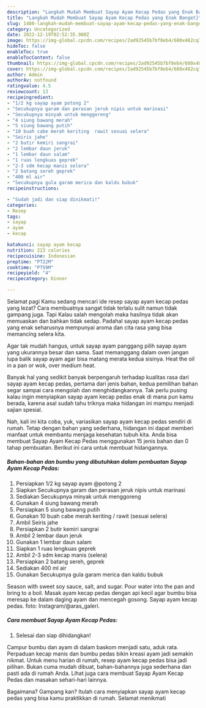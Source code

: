 ```yaml
---
description: "Langkah Mudah Membuat Sayap Ayam Kecap Pedas yang Enak Banget}"
title: "Langkah Mudah Membuat Sayap Ayam Kecap Pedas yang Enak Banget}"
slug: 1480-langkah-mudah-membuat-sayap-ayam-kecap-pedas-yang-enak-banget
category: Uncategorized
date: 2022-12-19T02:52:35.980Z
image: https://img-global.cpcdn.com/recipes/2ad92545b7bf8eb4/680x482cq70/sayap-ayam-kecap-pedas-foto-resep-utama.jpg
hideToc: false
enableToc: true
enableTocContent: false
thumbnail: https://img-global.cpcdn.com/recipes/2ad92545b7bf8eb4/680x482cq70/sayap-ayam-kecap-pedas-foto-resep-utama.jpg
cover: https://img-global.cpcdn.com/recipes/2ad92545b7bf8eb4/680x482cq70/sayap-ayam-kecap-pedas-foto-resep-utama.jpg
author: Admin
authorAv: notfound
ratingvalue: 4.5
reviewcount: 13
recipeingredient:
- "1/2 kg sayap ayam potong 2"
- "Secukupnya garam dan perasan jeruk nipis untuk marinasi"
- "Secukupnya minyak untuk menggoreng"
- "4 siung bawang merah"
- "5 siung bawang putih"
- "10 buah cabe merah keriting  rawit sesuai selera"
- "Seiris jahe"
- "2 butir kemiri sangrai"
- "2 lembar daun jeruk"
- "1 lembar daun salam"
- "1 ruas lengkuas geprek"
- "2-3 sdm kecap manis selera"
- "2 batang sereh geprek"
- "400 ml air"
- "Secukupnya gula garam merica dan kaldu bubuk"
recipeinstructions:

- "Sudah jadi dan siap dinikmati!"
categories:
- Resep
tags:
- sayap
- ayam
- kecap

katakunci: sayap ayam kecap 
nutrition: 223 calories
recipecuisine: Indonesian
preptime: "PT22M"
cooktime: "PT59M"
recipeyield: "4"
recipecategory: Dinner

---
```



Selamat pagi Kamu sedang mencari ide resep sayap ayam kecap pedas yang lezat? Cara membuatnya sangat tidak terlalu sulit namun tidak gampang juga. Tapi Kalau salah mengolah maka hasilnya tidak akan memuaskan dan bahkan tidak sedap. Padahal sayap ayam kecap pedas yang enak seharusnya mempunyai aroma dan cita rasa yang bisa memancing selera kita.


Agar tak mudah hangus, untuk sayap ayam panggang pilih sayap ayam yang ukurannya besar dan sama. Saat memanggang dalam oven jangan lupa balik sayap ayam agar bisa matang merata kedua sisinya. Heat the oil in a pan or wok, over medium heat.

Banyak hal yang sedikit banyak berpengaruh terhadap kualitas rasa dari sayap ayam kecap pedas, pertama dari jenis bahan, kedua pemilihan bahan segar sampai cara mengolah dan menghidangkannya. Tak perlu pusing kalau ingin menyiapkan sayap ayam kecap pedas enak di mana pun kamu berada, karena asal sudah tahu triknya maka hidangan ini mampu menjadi sajian spesial.


Nah, kali ini kita coba, yuk, variasikan sayap ayam kecap pedas sendiri di rumah. Tetap dengan bahan yang sederhana, hidangan ini dapat memberi manfaat untuk membantu menjaga kesehatan tubuh kita. Anda bisa membuat Sayap Ayam Kecap Pedas menggunakan 15 jenis bahan dan 0 tahap pembuatan. Berikut ini cara untuk membuat hidangannya.

<!--inarticleads1-->

##### Bahan-bahan dan bumbu yang dibutuhkan dalam pembuatan Sayap Ayam Kecap Pedas:

1. Persiapkan 1/2 kg sayap ayam @potong 2
1. Siapkan Secukupnya garam dan perasan jeruk nipis untuk marinasi
1. Sediakan Secukupnya minyak untuk menggoreng
1. Gunakan 4 siung bawang merah
1. Persiapkan 5 siung bawang putih
1. Gunakan 10 buah cabe merah keriting / rawit (sesuai selera)
1. Ambil Seiris jahe
1. Persiapkan 2 butir kemiri sangrai
1. Ambil 2 lembar daun jeruk
1. Gunakan 1 lembar daun salam
1. Siapkan 1 ruas lengkuas geprek
1. Ambil 2-3 sdm kecap manis (selera)
1. Persiapkan 2 batang sereh, geprek
1. Sediakan 400 ml air
1. Gunakan Secukupnya gula garam merica dan kaldu bubuk


Season with sweet soy sauce, salt, and sugar. Pour water into the pan and bring to a boil. Masak ayam kecap pedas dengan api kecil agar bumbu bisa meresap ke dalam daging ayam dan mencegah gosong. Sayap ayam kecap pedas. foto: Instagram/@aras_galeri. 

<!--inarticleads2-->

##### Cara membuat Sayap Ayam Kecap Pedas:


1. Selesai dan siap dihidangkan!

Campur bumbu dan ayam di dalam baskom menjadi satu, aduk rata. Perpaduan kecap manis dan bumbu pedas bikin kreasi ayam jadi semakin nikmat. Untuk menu harian di rumah, resep ayam kecap pedas bisa jadi pilihan. Bukan cuma mudah dibuat, bahan-bahannya juga sederhana dan pasti ada di rumah Anda. Lihat juga cara membuat Sayap Ayam Kecap Pedas dan masakan sehari-hari lainnya. 

Bagaimana? Gampang kan? Itulah cara menyiapkan sayap ayam kecap pedas yang bisa kamu praktikkan di rumah. Selamat menikmati
